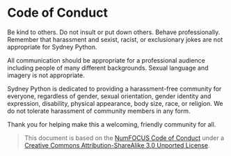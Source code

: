 # Code of Conduct

Be kind to others. Do not insult or put down others. Behave professionally. Remember that harassment and sexist, racist, or exclusionary jokes are not appropriate for Sydney Python.

All communication should be appropriate for a professional audience including people of many different backgrounds. Sexual language and imagery is not appropriate.

Sydney Python is dedicated to providing a harassment-free community for everyone, regardless of gender, sexual orientation, gender identity and expression, disability, physical appearance, body size, race, or religion. We do not tolerate harassment of community members in any form.

Thank you for helping make this a welcoming, friendly community for all.

> This document is based on the [NumFOCUS Code of Conduct](https://numfocus.org/code-of-conduct) under a [Creative Commons Attribution-ShareAlike 3.0 Unported License](https://creativecommons.org/licenses/by-sa/3.0/).